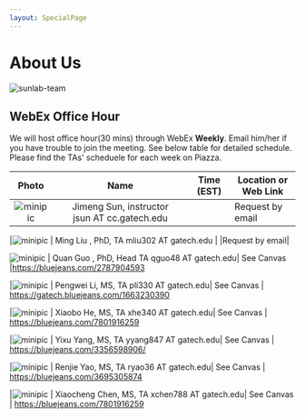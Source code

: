 ```yaml
---
layout: SpecialPage
---
```

# About Us

<!--[sunlab-team](images/avatar/aboutus.jpg "Sunlab team")-->

![sunlab-team](images/avatar/aboutus.jpg "Sunlab team")

## WebEx Office Hour

We will host office hour(30 mins) through WebEx **Weekly**. Email him/her if you have trouble to join the meeting. See below table for detailed schedule. Please find the TAs' scheduele for each week on Piazza.

| Photo| Name|Time (EST)             | Location or Web Link |
| :-------------: | :-------------: | ---------------- | --------------------------------------------------------------------------------------|
|![minipic](images/avatar/Jimeng.png)   |  Jimeng Sun, instructor jsun<span style="display:none">hello</span>&nbsp;AT<span style="display:none">world</span>&nbsp;cc.gatech.edu     |      |       Request by email         |

|![minipic](images/avatar/MingLiu.jpg) | Ming Liu , PhD, TA mliu302<span style="display:none">hello</span>&nbsp;AT<span style="display:none">world</span>&nbsp;gatech.edu          |     |Request by email|

![minipic](images/avatar/quanguo.jpg) | Quan Guo , PhD,  Head TA qguo48<span style="display:none">hello</span>&nbsp;AT<span style="display:none">world</span>&nbsp;gatech.edu| See Canvas |<https://bluejeans.com/2787904593>

|![minipic](images/avatar/Pengwei.jpeg) | Pengwei Li, MS, TA pli330<span style="display:none">hello</span>&nbsp;AT<span style="display:none">world</span>&nbsp;gatech.edu| See Canvas | https://gatech.bluejeans.com/1663230390

|![minipic](images/avatar/xiaobohe.jpg) | Xiaobo He, MS, TA xhe340<span style="display:none">hello</span>&nbsp;AT<span style="display:none">world</span>&nbsp;gatech.edu| See Canvas | https://bluejeans.com/7801916259

|![minipic](images/avatar/Yixu.jpg) | Yixu Yang, MS, TA yyang847<span style="display:none">hello</span>&nbsp;AT<span style="display:none">world</span>&nbsp;gatech.edu| See Canvas | https://bluejeans.com/3356598906/

|![minipic](images/avatar/Renjie.jpg) | Renjie Yao, MS, TA ryao36<span style="display:none">hello</span>&nbsp;AT<span style="display:none">world</span>&nbsp;gatech.edu| See Canvas | https://bluejeans.com/3695305874

|![minipic](images/avatar/xiaocheng.jpg) | Xiaocheng Chen, MS, TA xchen788<span style="display:none">hello</span>&nbsp;AT<span style="display:none">world</span>&nbsp;gatech.edu| See Canvas | https://bluejeans.com/7801916259




